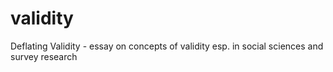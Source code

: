 validity
========

Deflating Validity - essay on concepts of validity esp. in social sciences and survey research
